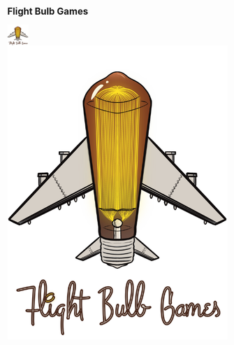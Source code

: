 ## Flight Bulb Games
<img src="/content/IMG_4223.PNG" align="left" height="48" width="48" >

![Flight Bulb Games](/content/IMG_4223.PNG)
